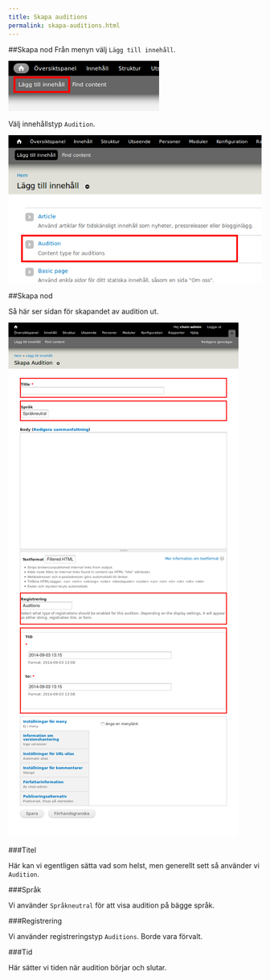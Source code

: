 ```yaml
---
title: Skapa auditions
permalink: skapa-auditions.html
---
```

##Skapa nod
Från menyn välj `Lägg till innehåll`.

[![Lägg till innehåll](/images/add-content.png)](/images/add-content.png)

Välj innehållstyp `Audition`.

[![Välj innehållstyp](/images/select-content-type.png)](/images/select-content-type.png)

##Skapa nod

Så här ser sidan för skapandet av audition ut.

[![Skapa nod](/images/save-node.png)](/images/save-node.png)

###Titel

Här kan vi egentligen sätta vad som helst, men generellt sett så använder vi `Audition`.

###Språk

Vi använder `Språkneutral` för att visa audition på bägge språk.

###Registrering

Vi använder registreringstyp `Auditions`. Borde vara förvalt.

###Tid

Här sätter vi tiden när audition börjar och slutar.
